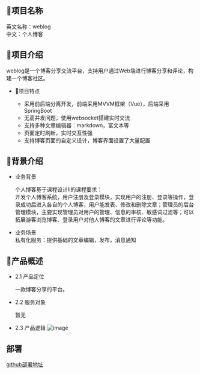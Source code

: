 
## 📝项目名称
英文名称：weblog  
中文：个人博客

## 📗项目介绍
weblog是一个博客分享交流平台，支持用户通过Web端进行博客分享和评论，构建一个博客社区。

- 📝项目特点   

  - 采用前后端分离开发，前端采用MVVM框架（Vue），后端采用SpringBoot
  - 无高并发问题，使用websocket搭建实时交流
  - 支持多种文章编辑器：markdown，富文本等
  - 页面定时刷新，实时交互性强
  - 支持博客页面的自定义设计，博客界面设置了大量配置

## 📝背景介绍
- 业务背景  
  
  个人博客基于课程设计II的课程要求：  
  开发个人博客系统，用户注册及登录模块，实现用户的注册、登录等操作，登录成功后进入各自的个人博客，用户能发表、修改和删除文章；管理员的后台管理模块，主要实现管理员对用户的管理、信息的审核、敏感词过滤等；可以拓展游客浏览博客、登录用户对他人博客的文章进行评论等功能。

- 业务场景  
	私有化服务：提供基础的文章编辑，发布，消息通知
	
	
## 📗产品概述
- 2.1 产品定位

  一款博客分享的平台。

- 2.2 服务对象

  暂无

- 2.3 产品逻辑
      ![image](https://tva3.sinaimg.cn/large/008cs7isly8h8oenk6y8tj30t80iagmx.jpg)

## 部署
[github部署地址](http://victinzhong.asia/weblog/dist)

